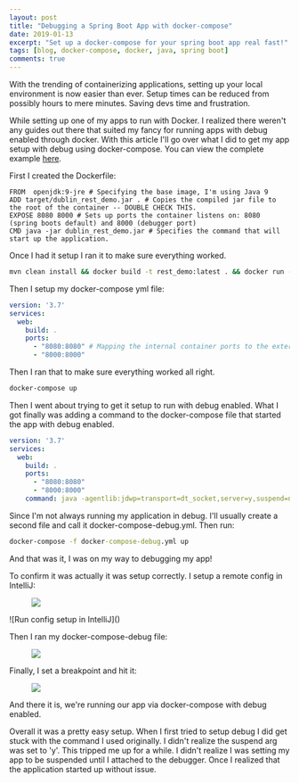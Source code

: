 ```yaml
---
layout: post
title: "Debugging a Spring Boot App with docker-compose"
date: 2019-01-13
excerpt: "Set up a docker-compose for your spring boot app real fast!"
tags: [blog, docker-compose, docker, java, spring boot]
comments: true
---
```


With the trending of containerizing applications, setting up your local environment is now easier than ever. Setup times can be reduced from possibly hours to mere minutes. Saving devs time and frustration.

While setting up one of my apps to run with Docker. I realized there weren't any guides out there that suited my fancy for running apps with debug enabled through docker.
With this article I'll go over what I did to get my app setup with debug using docker-compose. You can view the complete example [here](https://github.com/Danondso/dublin_rest_demo).

First I created the Dockerfile:

```Docker
FROM  openjdk:9-jre # Specifying the base image, I'm using Java 9
ADD target/dublin_rest_demo.jar . # Copies the compiled jar file to the root of the container -- DOUBLE CHECK THIS. 
EXPOSE 8080 8000 # Sets up ports the container listens on: 8080 (spring boots default) and 8000 (debugger port)
CMD java -jar dublin_rest_demo.jar # Specifies the command that will start up the application.
```

Once I had it setup I ran it to make sure everything worked.

```cmd
mvn clean install && docker build -t rest_demo:latest . && docker run -p 8080:8080 -p 8000:8000
```

Then I setup my docker-compose yml file:

```yml
version: '3.7'
services:
  web:
    build: .
    ports:
      - "8080:8080" # Mapping the internal container ports to the external ones.
      - "8000:8000"
```

Then I ran that to make sure everything worked all right.

```cmd
docker-compose up
```

Then I went about trying to get it setup to run with debug enabled. What I got finally was adding a command to the docker-compose file that started the app with debug enabled.

```yml
version: '3.7'
services:
  web:
    build: .
    ports:
      - "8080:8080"
      - "8000:8000"
    command: java -agentlib:jdwp=transport=dt_socket,server=y,suspend=n,address=*:8000 -jar dublin_rest_demo.jar
```

Since I'm not always running my application in debug. I'll usually create a second file and call it docker-compose-debug.yml. Then run:

```cmd
docker-compose -f docker-compose-debug.yml up
```

And that was it, I was on my way to debugging my app!

To confirm it was actually it was setup correctly. I setup a remote config in IntelliJ:

<figure>
	<a href="https://imgur.com/ioswzfP"><img src="https://imgur.com/ioswzfP"></a>
</figure>
![Run config setup in IntelliJ]()

Then I ran my docker-compose-debug file:

<figure>
	<a href="https://imgur.com/a2NMTlK"><img src="https://imgur.com/a2NMTlK"></a>
</figure>

Finally, I set a breakpoint and hit it:

<figure>
	<a href="https://imgur.com/HLlbVlk"><img src="https://imgur.com/HLlbVlk"></a>
</figure>

And there it is, we're running our app via docker-compose with debug enabled.

Overall it was a pretty easy setup. When I first tried to setup debug I did get stuck with the command I used originally. I didn't realize the suspend arg was set to 'y'. This tripped me up for a while. I didn't realize I was setting my app to be suspended until I attached to the debugger. Once I realized that the application started up without issue.